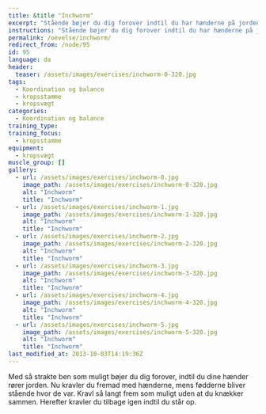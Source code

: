 ```yaml
---
title: &title "Inchworm"
excerpt: "Stående bøjer du dig forover indtil du har hænderne på jorden. Gå fremad med hænderne, mens fødderne bliver stående. Gå så langt frem som muligt, og derefter går du tilbage igen indtil du står op."
instructions: "Stående bøjer du dig forover indtil du har hænderne på jorden. Gå fremad med hænderne, mens fødderne bliver stående. Gå så langt frem som muligt, og derefter går du tilbage igen indtil du står op."
permalink: /oevelse/inchworm/
redirect_from: /node/95
id: 95
language: da
header:
  teaser: /assets/images/exercises/inchworm-0-320.jpg
tags:
  - Koordination og balance
  - kropsstamme
  - kropsvægt
categories:
  - Koordination og balance
training_type: 
training_focus: 
  - kropsstamme
equipment:
  - kropsvægt
muscle_group: []
gallery:
  - url: /assets/images/exercises/inchworm-0.jpg
    image_path: /assets/images/exercises/inchworm-0-320.jpg
    alt: "Inchworm"
    title: "Inchworm"
  - url: /assets/images/exercises/inchworm-1.jpg
    image_path: /assets/images/exercises/inchworm-1-320.jpg
    alt: "Inchworm"
    title: "Inchworm"
  - url: /assets/images/exercises/inchworm-2.jpg
    image_path: /assets/images/exercises/inchworm-2-320.jpg
    alt: "Inchworm"
    title: "Inchworm"
  - url: /assets/images/exercises/inchworm-3.jpg
    image_path: /assets/images/exercises/inchworm-3-320.jpg
    alt: "Inchworm"
    title: "Inchworm"
  - url: /assets/images/exercises/inchworm-4.jpg
    image_path: /assets/images/exercises/inchworm-4-320.jpg
    alt: "Inchworm"
    title: "Inchworm"
  - url: /assets/images/exercises/inchworm-5.jpg
    image_path: /assets/images/exercises/inchworm-5-320.jpg
    alt: "Inchworm"
    title: "Inchworm"
last_modified_at: 2013-10-03T14:19:36Z
---
```


Med så strakte ben som muligt bøjer du dig forover, indtil du dine hænder rører jorden. Nu kravler du fremad med hænderne, mens fødderne bliver stående hvor de var. Kravl så langt frem som muligt uden at du knækker sammen. Herefter kravler du tilbage igen indtil du står op.
